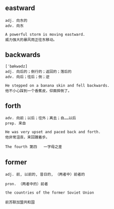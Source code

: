 ## eastward
```
adj. 向东的
adv. 向东

A powerful storm is moving eastward.
威力强大的暴风雨正往东移动。
```

## backwards
```
[ˈbækwədz]
adj. 向后的；倒行的；返回的；落后的
adv. 向后；往后；倒；逆

He stepped on a banana skin and fell backwards.
他不小心踩到一个香蕉皮，仰面摔倒了。
```

## forth
```
adv. 向前；以后；往外；离去；自……以后
prep. 来自

He was very upset and paced back and forth.
他非常沮丧，来回踱着步。

The fourth 第四   一字母之差
```

## former
```
adj. 前, 以前的, 昔日的, （两者中）前者的

pron. （两者中的）前者

the countries of the former Soviet Union

前苏联加盟共和国
```